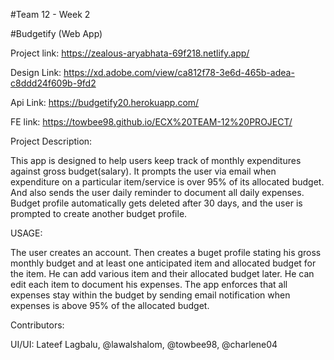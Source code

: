 #Team 12 - Week 2

#Budgetify (Web App)

Project link: https://zealous-aryabhata-69f218.netlify.app/

Design Link: https://xd.adobe.com/view/ca812f78-3e6d-465b-adea-c8ddd24f609b-9fd2

Api Link: https://budgetify20.herokuapp.com/

FE link: https://towbee98.github.io/ECX%20TEAM-12%20PROJECT/

Project Description: 

This app is designed to help users keep track of monthly expenditures against gross budget(salary). It prompts the user via email when expenditure on a particular item/service is over 95% of its allocated budget. And also sends the user daily reminder to document all daily expenses. Budget profile automatically gets deleted after 30 days, and the user is prompted to create another budget profile.

USAGE:

The user creates an account. Then creates a buget profile stating his gross monthly budget and at least one anticipated item and allocated budget for the item. He can add various item and their allocated budget later. He can edit each item to document his expenses.
The app enforces that all expenses stay within the budget by sending email notification when expenses is above 95% of the allocated budget.

Contributors:

UI/UI: Lateef Lagbalu, 
@lawalshalom, 
@towbee98, 
@charlene04

